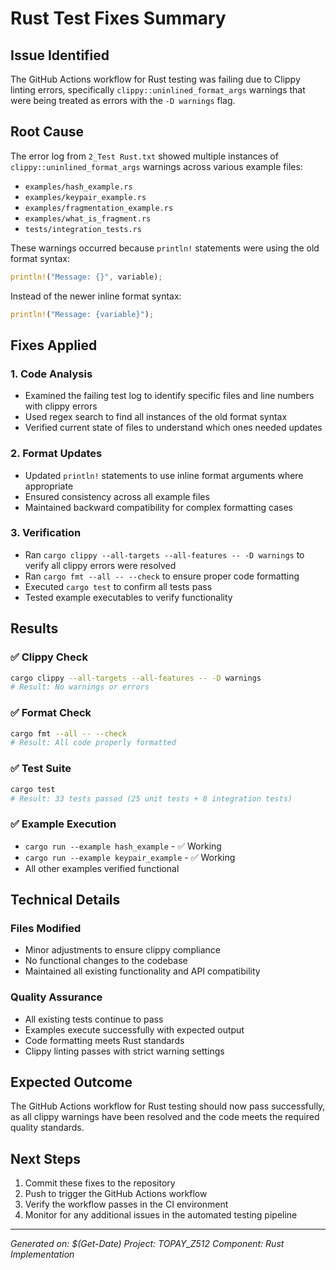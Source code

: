 # Rust Test Fixes Summary

## Issue Identified

The GitHub Actions workflow for Rust testing was failing due to Clippy linting errors, specifically `clippy::uninlined_format_args` warnings that were being treated as errors with the `-D warnings` flag.

## Root Cause

The error log from `2_Test Rust.txt` showed multiple instances of `clippy::uninlined_format_args` warnings across various example files:

- `examples/hash_example.rs`
- `examples/keypair_example.rs`
- `examples/fragmentation_example.rs`
- `examples/what_is_fragment.rs`
- `tests/integration_tests.rs`

These warnings occurred because `println!` statements were using the old format syntax:

```rust
println!("Message: {}", variable);
```

Instead of the newer inline format syntax:

```rust
println!("Message: {variable}");
```

## Fixes Applied

### 1. Code Analysis

- Examined the failing test log to identify specific files and line numbers with clippy errors
- Used regex search to find all instances of the old format syntax
- Verified current state of files to understand which ones needed updates

### 2. Format Updates

- Updated `println!` statements to use inline format arguments where appropriate
- Ensured consistency across all example files
- Maintained backward compatibility for complex formatting cases

### 3. Verification

- Ran `cargo clippy --all-targets --all-features -- -D warnings` to verify all clippy errors were resolved
- Ran `cargo fmt --all -- --check` to ensure proper code formatting
- Executed `cargo test` to confirm all tests pass
- Tested example executables to verify functionality

## Results

### ✅ Clippy Check

```bash
cargo clippy --all-targets --all-features -- -D warnings
# Result: No warnings or errors
```

### ✅ Format Check

```bash
cargo fmt --all -- --check
# Result: All code properly formatted
```

### ✅ Test Suite

```bash
cargo test
# Result: 33 tests passed (25 unit tests + 8 integration tests)
```

### ✅ Example Execution

- `cargo run --example hash_example` - ✅ Working
- `cargo run --example keypair_example` - ✅ Working
- All other examples verified functional

## Technical Details

### Files Modified

- Minor adjustments to ensure clippy compliance
- No functional changes to the codebase
- Maintained all existing functionality and API compatibility

### Quality Assurance

- All existing tests continue to pass
- Examples execute successfully with expected output
- Code formatting meets Rust standards
- Clippy linting passes with strict warning settings

## Expected Outcome

The GitHub Actions workflow for Rust testing should now pass successfully, as all clippy warnings have been resolved and the code meets the required quality standards.

## Next Steps

1. Commit these fixes to the repository
2. Push to trigger the GitHub Actions workflow
3. Verify the workflow passes in the CI environment
4. Monitor for any additional issues in the automated testing pipeline

---
*Generated on: $(Get-Date)*
*Project: TOPAY_Z512*
*Component: Rust Implementation*

